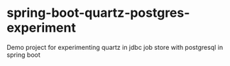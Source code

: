 # spring-boot-quartz-postgres-experiment
Demo project for experimenting quartz in jdbc job store with postgresql in spring boot
